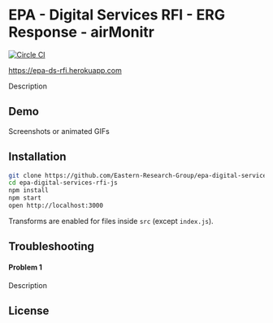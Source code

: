 # EPA - Digital Services RFI - ERG Response - airMonitr 
[![Circle CI](https://circleci.com/gh/Eastern-Research-Group/epa-digital-services-rfi-js/tree/master.svg?style=svg)](https://circleci.com/gh/Eastern-Research-Group/epa-digital-services-rfi-js/tree/master)

https://epa-ds-rfi.herokuapp.com

Description

## Demo

Screenshots or animated GIFs

## Installation

```bash
git clone https://github.com/Eastern-Research-Group/epa-digital-services-rfi-js.git
cd epa-digital-services-rfi-js
npm install
npm start
open http://localhost:3000
```

Transforms are enabled for files inside `src` (except `index.js`).

## Troubleshooting

#### Problem 1

Description

## License


